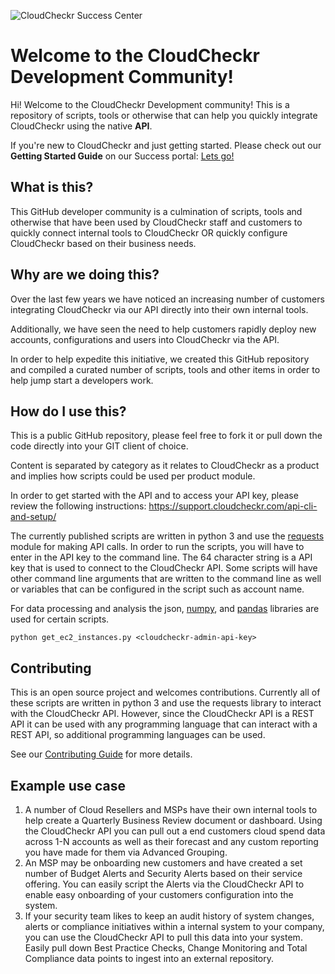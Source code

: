![CloudCheckr Success Center](https://raw.githubusercontent.com/alecrajeev/Developer-Community/master/logo/cc_logo2.png)
# Welcome to the CloudCheckr Development Community!

Hi! Welcome to the CloudCheckr Development community! This is a repository of scripts, tools or otherwise that can help you quickly integrate CloudCheckr using the native **API**.

If you're new to CloudCheckr and just getting started. Please check out our **Getting Started Guide** on our Success portal: [Lets go!](https://success.cloudcheckr.com/)

## What is this?

This GitHub developer community is a culmination of scripts, tools and otherwise that have been used by CloudCheckr staff and customers to quickly connect internal tools to CloudCheckr OR quickly configure CloudCheckr based on their business needs.

## Why are we doing this?

Over the last few years we have noticed an increasing number of customers integrating CloudCheckr via our API directly into their own internal tools. 

Additionally, we have seen the need to help customers rapidly deploy new accounts, configurations and users into CloudCheckr via the API. 

In order to help expedite this initiative, we created this GitHub repository and compiled a curated number of scripts, tools and other items in order to help jump start a developers work.

## How do I use this?

This is a public GitHub repository, please feel free to fork it or pull down the code directly into your GIT client of choice.

Content is separated by category as it relates to CloudCheckr as a product and implies how scripts could be used per product module.

In order to get started with the API and to access your API key, please review the following instructions: https://support.cloudcheckr.com/api-cli-and-setup/

The currently published scripts are written in python 3 and use the [requests](http://docs.python-requests.org/en/master/) module for making API calls. In order to run the scripts, you will have to enter in the API key to the command line. The 64 character string is a API key that is used to connect to the CloudCheckr API. Some scripts will have other command line arguments that are written to the command line as well or variables that can be configured in the script such as account name.

For data processing and analysis the json, [numpy](http://www.numpy.org/), and [pandas](https://pandas.pydata.org/) libraries are used for certain scripts.

```
python get_ec2_instances.py <cloudcheckr-admin-api-key>
```

## Contributing

This is an open source project and welcomes contributions. Currently all of these scripts are written in python 3 and use the requests library to interact with the CloudCheckr API. However, since the CloudCheckr API is a REST API it can be used with any programming language that can interact with a REST API, so additional programming languages can be used.


See our [Contributing Guide](CONTRIBUTING.md) for more details.


## Example use case

1. A number of Cloud Resellers and MSPs have their own internal tools to help create a Quarterly Business Review document or dashboard. Using the CloudCheckr API you can pull out a end customers cloud spend data across 1-N accounts as well as their forecast and any custom reporting you have made for them via Advanced Grouping.
2. An MSP may be onboarding new customers and have created a set number of Budget Alerts and Security Alerts based on their service offering. You can easily script the Alerts via the CloudCheckr API to enable easy onboarding of your customers configuration into the system.
3. If your security team likes to keep an audit history of system changes, alerts or compliance initiatives within a internal system to your company, you can use the CloudCheckr API to pull this data into your system. Easily pull down Best Practice Checks, Change Monitoring and Total Compliance data points to ingest into an external repository.